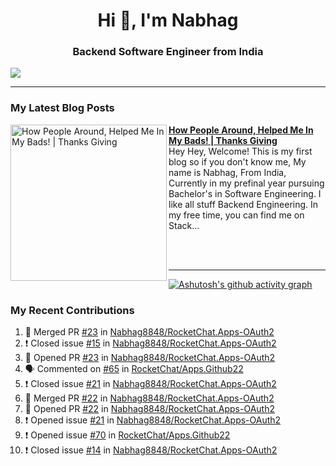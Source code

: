  
<h1 align="center">Hi 👋, I'm Nabhag</h1>
<h3 align="center">Backend Software Engineer from India</h3>

<img src="Twitter header - 2.png"/>

 <hr>
 
### My Latest Blog Posts 
<!-- HASHNODE_BLOG:START -->
<p align="left">
<a href="https://nabhagmotivaras.hashnode.dev//experience-2022" title="How People Around, Helped Me In My Bads!  | Thanks Giving"><img src="https://cdn.hashnode.com/res/hashnode/image/stock/unsplash/d1956810eb099b7959df44d932fa9fe4.jpeg" alt="How People Around, Helped Me In My Bads!  | Thanks Giving" width="250px" align="left" /></a>
<a href="https://nabhagmotivaras.hashnode.dev//experience-2022" title="How People Around, Helped Me In My Bads!  | Thanks Giving"><strong>How People Around, Helped Me In My Bads!  | Thanks Giving</strong></a>
<br/> Hey Hey, Welcome! This is my first blog so if you don't know me, My name is Nabhag, From India, Currently in my prefinal year pursuing Bachelor's in Software Engineering. I like all stuff Backend Engineering. In my free time, you can find me on Stack... </p> <br/> <br/>
<!-- HASHNODE_BLOG:END -->
<p align=left> 
 <hr>
 
   [![Ashutosh's github activity graph](https://github-readme-activity-graph.cyclic.app/graph?username=Nabhag8848&bg_color=000000&color=ffffff&line=26a269&point=c01c28&area=true&hide_border=true)](https://github.com/ashutosh00710/github-readme-activity-graph)
 
 ### My Recent Contributions

<!--START_SECTION:activity-->
1. 🎉 Merged PR [#23](https://github.com/Nabhag8848/RocketChat.Apps-OAuth2/pull/23) in [Nabhag8848/RocketChat.Apps-OAuth2](https://github.com/Nabhag8848/RocketChat.Apps-OAuth2)
2. ❗️ Closed issue [#15](https://github.com/Nabhag8848/RocketChat.Apps-OAuth2/issues/15) in [Nabhag8848/RocketChat.Apps-OAuth2](https://github.com/Nabhag8848/RocketChat.Apps-OAuth2)
3. 💪 Opened PR [#23](https://github.com/Nabhag8848/RocketChat.Apps-OAuth2/pull/23) in [Nabhag8848/RocketChat.Apps-OAuth2](https://github.com/Nabhag8848/RocketChat.Apps-OAuth2)
4. 🗣 Commented on [#65](https://github.com/RocketChat/Apps.Github22/issues/65) in [RocketChat/Apps.Github22](https://github.com/RocketChat/Apps.Github22)
5. ❗️ Closed issue [#21](https://github.com/Nabhag8848/RocketChat.Apps-OAuth2/issues/21) in [Nabhag8848/RocketChat.Apps-OAuth2](https://github.com/Nabhag8848/RocketChat.Apps-OAuth2)
6. 🎉 Merged PR [#22](https://github.com/Nabhag8848/RocketChat.Apps-OAuth2/pull/22) in [Nabhag8848/RocketChat.Apps-OAuth2](https://github.com/Nabhag8848/RocketChat.Apps-OAuth2)
7. 💪 Opened PR [#22](https://github.com/Nabhag8848/RocketChat.Apps-OAuth2/pull/22) in [Nabhag8848/RocketChat.Apps-OAuth2](https://github.com/Nabhag8848/RocketChat.Apps-OAuth2)
8. ❗️ Opened issue [#21](https://github.com/Nabhag8848/RocketChat.Apps-OAuth2/issues/21) in [Nabhag8848/RocketChat.Apps-OAuth2](https://github.com/Nabhag8848/RocketChat.Apps-OAuth2)
9. ❗️ Opened issue [#70](https://github.com/RocketChat/Apps.Github22/issues/70) in [RocketChat/Apps.Github22](https://github.com/RocketChat/Apps.Github22)
10. ❗️ Closed issue [#14](https://github.com/Nabhag8848/RocketChat.Apps-OAuth2/issues/14) in [Nabhag8848/RocketChat.Apps-OAuth2](https://github.com/Nabhag8848/RocketChat.Apps-OAuth2)
<!--END_SECTION:activity-->
 
 </p>
 
  <br> <br>
  



